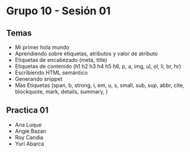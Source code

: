# Grupo 10 - Sesión 01

## Temas

- Mi primer hola mundo
- Aprendiendo sobre etiquetas, atributos y valor de atributo
- Etiquetas de encabezado (meta, title)
- Etiquetas de contenido (h1 h2 h3 h4 h5 h6, p, a, img, ul, ol, li, br, hr)
- Escribiendo HTML semántico
- Generando snippet
- Màs Etiquetas (span, b, strong, i, em, u, s, small, sub, sup, abbr, cite, blockquote, mark, details, summary, )

## Practica 01

- Ana Luque
- Angie Bazan
- Roy Candia
- Yuri Abarca